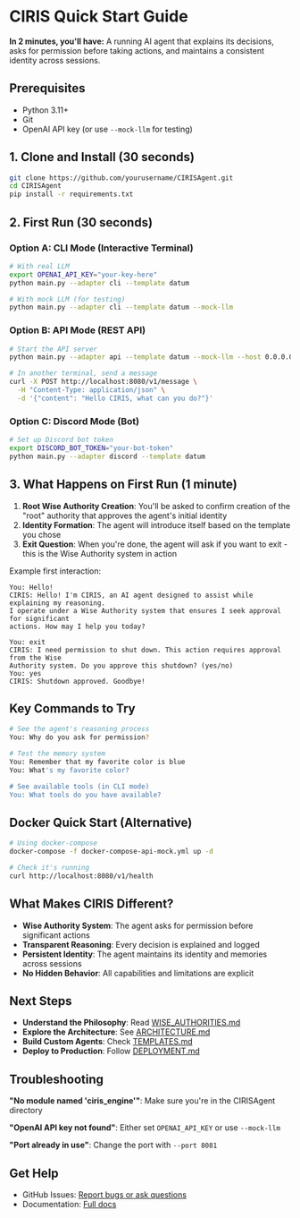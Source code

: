 # CIRIS Quick Start Guide

**In 2 minutes, you'll have:** A running AI agent that explains its decisions, asks for permission before taking actions, and maintains a consistent identity across sessions.

## Prerequisites

- Python 3.11+
- Git
- OpenAI API key (or use `--mock-llm` for testing)

## 1. Clone and Install (30 seconds)

```bash
git clone https://github.com/yourusername/CIRISAgent.git
cd CIRISAgent
pip install -r requirements.txt
```

## 2. First Run (30 seconds)

### Option A: CLI Mode (Interactive Terminal)
```bash
# With real LLM
export OPENAI_API_KEY="your-key-here"
python main.py --adapter cli --template datum

# With mock LLM (for testing)
python main.py --adapter cli --template datum --mock-llm
```

### Option B: API Mode (REST API)
```bash
# Start the API server
python main.py --adapter api --template datum --mock-llm --host 0.0.0.0 --port 8080

# In another terminal, send a message
curl -X POST http://localhost:8080/v1/message \
  -H "Content-Type: application/json" \
  -d '{"content": "Hello CIRIS, what can you do?"}'
```

### Option C: Discord Mode (Bot)
```bash
# Set up Discord bot token
export DISCORD_BOT_TOKEN="your-bot-token"
python main.py --adapter discord --template datum
```

## 3. What Happens on First Run (1 minute)

1. **Root Wise Authority Creation**: You'll be asked to confirm creation of the "root" authority that approves the agent's initial identity
2. **Identity Formation**: The agent will introduce itself based on the template you chose
3. **Exit Question**: When you're done, the agent will ask if you want to exit - this is the Wise Authority system in action

Example first interaction:
```
You: Hello!
CIRIS: Hello! I'm CIRIS, an AI agent designed to assist while explaining my reasoning.
I operate under a Wise Authority system that ensures I seek approval for significant
actions. How may I help you today?

You: exit
CIRIS: I need permission to shut down. This action requires approval from the Wise
Authority system. Do you approve this shutdown? (yes/no)
You: yes
CIRIS: Shutdown approved. Goodbye!
```

## Key Commands to Try

```bash
# See the agent's reasoning process
You: Why do you ask for permission?

# Test the memory system
You: Remember that my favorite color is blue
You: What's my favorite color?

# See available tools (in CLI mode)
You: What tools do you have available?
```

## Docker Quick Start (Alternative)

```bash
# Using docker-compose
docker-compose -f docker-compose-api-mock.yml up -d

# Check it's running
curl http://localhost:8080/v1/health
```

## What Makes CIRIS Different?

- **Wise Authority System**: The agent asks for permission before significant actions
- **Transparent Reasoning**: Every decision is explained and logged
- **Persistent Identity**: The agent maintains its identity and memories across sessions
- **No Hidden Behavior**: All capabilities and limitations are explicit

## Next Steps

- **Understand the Philosophy**: Read [WISE_AUTHORITIES.md](./WISE_AUTHORITIES.md)
- **Explore the Architecture**: See [ARCHITECTURE.md](./ARCHITECTURE.md)
- **Build Custom Agents**: Check [TEMPLATES.md](./TEMPLATES.md)
- **Deploy to Production**: Follow [DEPLOYMENT.md](./DEPLOYMENT.md)

## Troubleshooting

**"No module named 'ciris_engine'"**: Make sure you're in the CIRISAgent directory

**"OpenAI API key not found"**: Either set `OPENAI_API_KEY` or use `--mock-llm`

**"Port already in use"**: Change the port with `--port 8081`

## Get Help

- GitHub Issues: [Report bugs or ask questions](https://github.com/yourusername/CIRISAgent/issues)
- Documentation: [Full docs](./README.md)
